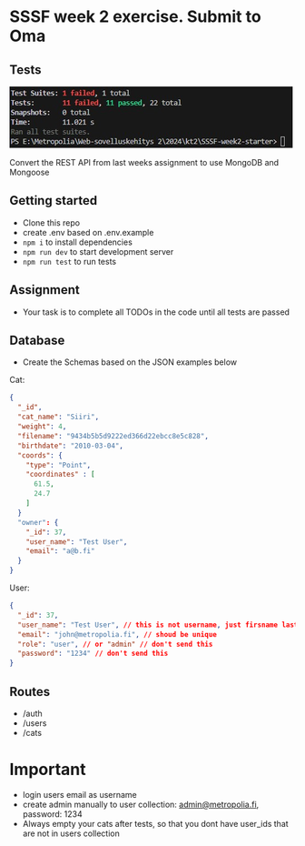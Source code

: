 # SSSF week 2 exercise. Submit to Oma

## Tests

<img src="week2Tests.jpg">

Convert the REST API from last weeks assignment to use MongoDB and Mongoose

## Getting started

- Clone this repo
- create .env based on .env.example
- `npm i` to install dependencies
- `npm run dev` to start development server
- `npm run test` to run tests

## Assignment

- Your task is to complete all TODOs in the code until all tests are passed

## Database

- Create the Schemas based on the JSON examples below

Cat:

```json
{
  "_id",
  "cat_name": "Siiri",
  "weight": 4,
  "filename": "9434b5b5d9222ed366d22ebcc8e5c828",
  "birthdate": "2010-03-04",
  "coords": {
    "type": "Point",
    "coordinates" : [
      61.5,
      24.7
    ]
  }
  "owner": {
    "_id": 37,
    "user_name": "Test User",
    "email": "a@b.fi"
  }
}
```

User:

```json
{
  "_id": 37,
  "user_name": "Test User", // this is not username, just firsname lastname
  "email": "john@metropolia.fi", // shoud be unique
  "role": "user", // or "admin" // don't send this
  "password": "1234" // don't send this
}
```

## Routes

- /auth
- /users
- /cats

# Important

- login users email as username
- create admin manually to user collection: admin@metropolia.fi, password: 1234
- Always empty your cats after tests, so that you dont have user_ids that are not in users collection
